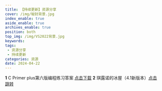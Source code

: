 ```yaml
---
title: 【持续更新】资源分享
cover: /img/秘封背景.jpg
index_enable: true
aside_enable: true
archives_enable: true
position: both
top_img: /img/VS2022背景.jpg
keywords: 
tags:
 - 资源分享
 - 持续更新
categories: 资源
date: 2024-04-22
---
```

**1** C Primer plus第六版编程练习答案 [点击下载](/download/Cpp.pdf)
**2** 琪露诺的冰屋（4.1新版本）[点击跳转](https://akinabaka.github.io/%E5%86%B0%E5%B1%8B/)
